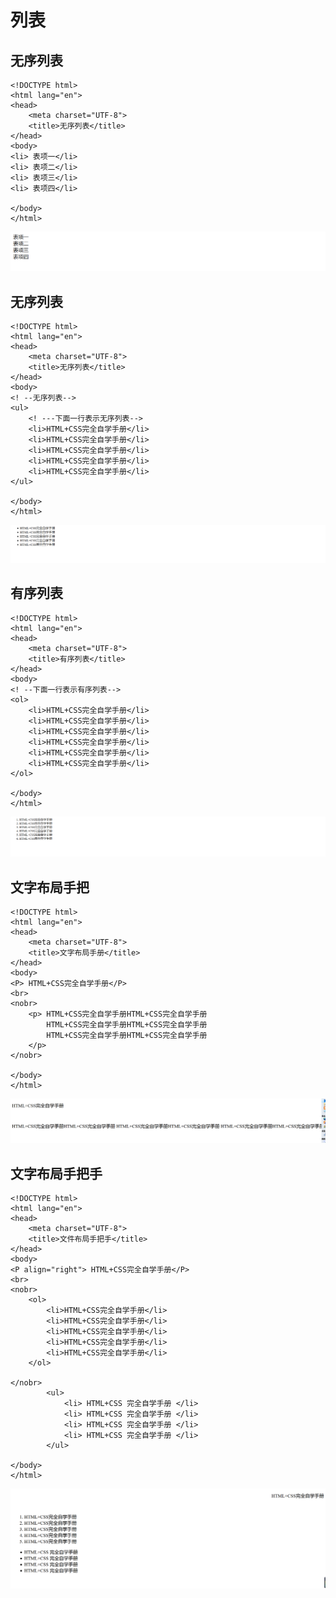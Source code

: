 # 列表
## 无序列表
``` 
<!DOCTYPE html>
<html lang="en">
<head>
    <meta charset="UTF-8">
    <title>无序列表</title>
</head>
<body>
<li> 表项一</li>
<li> 表项二</li>
<li> 表项三</li>
<li> 表项四</li>

</body>
</html>
```
![](../../../_static/html+css-list0001.png)

## 无序列表
``` 
<!DOCTYPE html>
<html lang="en">
<head>
    <meta charset="UTF-8">
    <title>无序列表</title>
</head>
<body>
<! --无序列表-->
<ul>
    <! ---下面一行表示无序列表-->
    <li>HTML+CSS完全自学手册</li>
    <li>HTML+CSS完全自学手册</li>
    <li>HTML+CSS完全自学手册</li>
    <li>HTML+CSS完全自学手册</li>
    <li>HTML+CSS完全自学手册</li>
</ul>

</body>
</html>
```
![](../../../_static/html+css-list00002.png)

## 有序列表
``` 
<!DOCTYPE html>
<html lang="en">
<head>
    <meta charset="UTF-8">
    <title>有序列表</title>
</head>
<body>
<! --下面一行表示有序列表-->
<ol>
    <li>HTML+CSS完全自学手册</li>
    <li>HTML+CSS完全自学手册</li>
    <li>HTML+CSS完全自学手册</li>
    <li>HTML+CSS完全自学手册</li>
    <li>HTML+CSS完全自学手册</li>
    <li>HTML+CSS完全自学手册</li>
</ol>

</body>
</html>
```
![](../../../_static/html+css-list00003.png)

## 文字布局手把
``` 
<!DOCTYPE html>
<html lang="en">
<head>
    <meta charset="UTF-8">
    <title>文字布局手册</title>
</head>
<body>
<P> HTML+CSS完全自学手册</P>
<br>
<nobr>
    <p> HTML+CSS完全自学手册HTML+CSS完全自学手册
        HTML+CSS完全自学手册HTML+CSS完全自学手册
        HTML+CSS完全自学手册HTML+CSS完全自学手册
    </p>
</nobr>

</body>
</html>
```
![](../../../_static/html+css-wenzibuju0001.png)

## 文字布局手把手
``` 
<!DOCTYPE html>
<html lang="en">
<head>
    <meta charset="UTF-8">
    <title>文件布局手把手</title>
</head>
<body>
<P align="right"> HTML+CSS完全自学手册</P>
<br>
<nobr>
    <ol>
        <li>HTML+CSS完全自学手册</li>
        <li>HTML+CSS完全自学手册</li>
        <li>HTML+CSS完全自学手册</li>
        <li>HTML+CSS完全自学手册</li>
        <li>HTML+CSS完全自学手册</li>
    </ol>

</nobr>
        <ul>
            <li> HTML+CSS 完全自学手册 </li>
            <li> HTML+CSS 完全自学手册 </li>
            <li> HTML+CSS 完全自学手册 </li>
            <li> HTML+CSS 完全自学手册 </li>
        </ul>

</body>
</html>
```
![](../../../_static/html+css-wenzibujushoubashou.png)

